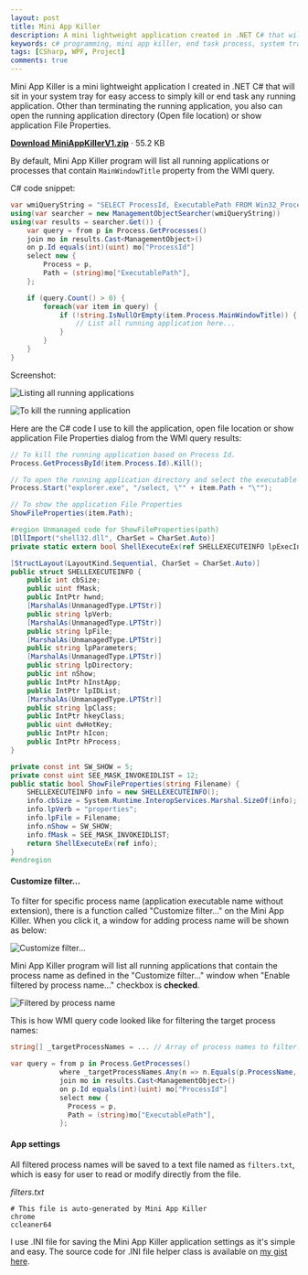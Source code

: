 ```yaml
---
layout: post
title: Mini App Killer
description: A mini lightweight application created in .NET C# that will sit in your system tray for easy access to simply kill or end task any running application.
keywords: c# programming, mini app killer, end task process, system tray, notify icon
tags: [CSharp, WPF, Project]
comments: true
---
```


Mini App Killer is a mini lightweight application I created in .NET C# that will sit in your system tray for easy access to simply kill or end task any running application. Other than terminating the running application, you also can open the running application directory (Open file location) or show application File Properties.

[**Download MiniAppKillerV1.zip**](https://www.dropbox.com/s/4gibswk7iz7gg9d/MiniAppKillerV1.zip?dl=0) · 55.2 KB

By default, Mini App Killer program will list all running applications or processes that contain `MainWindowTitle` property from the WMI query.

C# code snippet:

```csharp
var wmiQueryString = "SELECT ProcessId, ExecutablePath FROM Win32_Process";
using(var searcher = new ManagementObjectSearcher(wmiQueryString))
using(var results = searcher.Get()) {
    var query = from p in Process.GetProcesses()
    join mo in results.Cast<ManagementObject>()
    on p.Id equals(int)(uint) mo["ProcessId"]
    select new {
        Process = p,
        Path = (string)mo["ExecutablePath"],
    };

    if (query.Count() > 0) {
        foreach(var item in query) {
            if (!string.IsNullOrEmpty(item.Process.MainWindowTitle)) {
                // List all running application here...
            }
        }
    }
}
```

Screenshot:

![Listing all running applications](http://i.imgur.com/z5hJFH8.png)

![To kill the running application](http://i.imgur.com/TJG1sV1.png)

Here are the C# code I use to kill the application, open file location or show application File Properties dialog from the WMI query results:

```csharp
// To kill the running application based on Process Id.
Process.GetProcessById(item.Process.Id).Kill();

// To open the running application directory and select the executable file.
Process.Start("explorer.exe", "/select, \"" + item.Path + "\"");

// To show the application File Properties
ShowFileProperties(item.Path);

#region Unmanaged code for ShowFileProperties(path)
[DllImport("shell32.dll", CharSet = CharSet.Auto)]
private static extern bool ShellExecuteEx(ref SHELLEXECUTEINFO lpExecInfo);

[StructLayout(LayoutKind.Sequential, CharSet = CharSet.Auto)]
public struct SHELLEXECUTEINFO {
    public int cbSize;
    public uint fMask;
    public IntPtr hwnd;
    [MarshalAs(UnmanagedType.LPTStr)]
    public string lpVerb;
    [MarshalAs(UnmanagedType.LPTStr)]
    public string lpFile;
    [MarshalAs(UnmanagedType.LPTStr)]
    public string lpParameters;
    [MarshalAs(UnmanagedType.LPTStr)]
    public string lpDirectory;
    public int nShow;
    public IntPtr hInstApp;
    public IntPtr lpIDList;
    [MarshalAs(UnmanagedType.LPTStr)]
    public string lpClass;
    public IntPtr hkeyClass;
    public uint dwHotKey;
    public IntPtr hIcon;
    public IntPtr hProcess;
}

private const int SW_SHOW = 5;
private const uint SEE_MASK_INVOKEIDLIST = 12;
public static bool ShowFileProperties(string Filename) {
    SHELLEXECUTEINFO info = new SHELLEXECUTEINFO();
    info.cbSize = System.Runtime.InteropServices.Marshal.SizeOf(info);
    info.lpVerb = "properties";
    info.lpFile = Filename;
    info.nShow = SW_SHOW;
    info.fMask = SEE_MASK_INVOKEIDLIST;
    return ShellExecuteEx(ref info);
}
#endregion
```

#### Customize filter...

To filter for specific process name (application executable name without extension), there is a function called "Customize filter..." on the Mini App Killer. When you click it, a window for adding process name will be shown as below:

![Customize filter...](http://i.imgur.com/CxYg1gU.png)

Mini App Killer program will list all running applications that contain the process name as defined in the "Customize filter..." window when "Enable filtered by process name..." checkbox is **checked**.

![Filtered by process name](http://i.imgur.com/jHb3HqI.png)

This is how WMI query code looked like for filtering the target process names:

```csharp
string[] _targetProcessNames = ... // Array of process names to filter..

var query = from p in Process.GetProcesses()
            where _targetProcessNames.Any(n => n.Equals(p.ProcessName, StringComparison.InvariantCultureIgnoreCase))
            join mo in results.Cast<ManagementObject>()
            on p.Id equals(int)(uint) mo["ProcessId"]
            select new {
              Process = p,
              Path = (string)mo["ExecutablePath"],
            };
```

#### App settings

All filtered process names will be saved to a text file named as `filters.txt`, which is easy for user to read or modify directly from the file.

_filters.txt_

```
# This file is auto-generated by Mini App Killer
chrome
ccleaner64
```

I use .INI file for saving the Mini App Killer application settings as it's simple and easy. The source code for .INI file helper class is available on [my gist here](https://gist.github.com/heiswayi/56f4707a6cf45161807989db24dc3cea).
